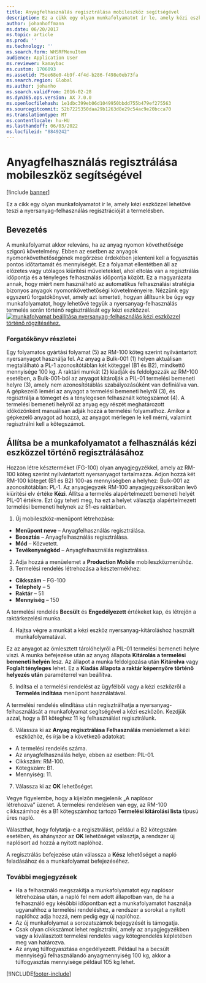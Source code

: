 ```yaml
---
title: Anyagfelhasználás regisztrálása mobileszköz segítségével
description: Ez a cikk egy olyan munkafolyamatot ír le, amely kézi eszközzel lehetővé teszi a nyersanyag-felhasználás regisztrációját a termelésben.
author: johanhoffmann
ms.date: 06/20/2017
ms.topic: article
ms.prod: ''
ms.technology: ''
ms.search.form: WHSRFMenuItem
audience: Application User
ms.reviewer: kamaybac
ms.custom: 1706093
ms.assetid: 75ee68e0-4b9f-4f4d-b286-f498e0eb73fa
ms.search.region: Global
ms.author: johanho
ms.search.validFrom: 2016-02-28
ms.dyn365.ops.version: AX 7.0.0
ms.openlocfilehash: 1e1dbc399eb06d1049950bbdd755b479ef275563
ms.sourcegitcommit: 52b7225350daa29b1263d8e29c54ac9e20bcca70
ms.translationtype: MT
ms.contentlocale: hu-HU
ms.lasthandoff: 06/03/2022
ms.locfileid: "8849242"
---
```

# <a name="register-material-consumption-using-a-mobile-device"></a>Anyagfelhasználás regisztrálása mobileszköz segítségével

[!include [banner](../includes/banner.md)]

Ez a cikk egy olyan munkafolyamatot ír le, amely kézi eszközzel lehetővé teszi a nyersanyag-felhasználás regisztrációját a termelésben.

## <a name="introduction"></a>Bevezetés

A munkafolyamat akkor releváns, ha az anyag nyomon követhetősége szigorú követelmény. Ebben az esetben az anyagok nyomonkövethetőségének megőrzése érdekében jelenteni kell a fogyasztás pontos időtartamát és mennyiségét. Ez a folyamat ellentétben áll az előzetes vagy utólagos kiürítési műveletekkel, ahol eltolás van a regisztrálás időpontja és a tényleges felhasználás időpontja között. Ez a magyarázata annak, hogy miért nem használható az automatikus felhasználási stratégia bizonyos anyagok nyomonkövethetőségi követelményeire. Nézzünk egy egyszerű forgatókönyvet, amely azt ismerteti, hogyan állítsunk be úgy egy munkafolyamatot, hogy lehetővé tegyük a nyersanyag-felhasználás termelés során történő regisztrálását egy kézi eszközzel. [![munkafolyamat beállítása nyersanyag-felhasználás kézi eszközzel történő rögzítéséhez.](./media/scenario3.png)](./media/scenario3.png)

### <a name="scenario-details"></a>Forgatókönyv részletei

Egy folyamatos gyártási folyamat (5) az RM-100 köteg szerint nyilvántartott nyersanyagot használja fel. Az anyag a Bulk-001 (1) helyen aktuálisan megtalálható a PL-1 azonosítótáblán két köteggel (B1 és B2), mindkettő mennyisége 100 kg. A raktári munkát (2) kiadják és feldolgozzák az RM-100 esetében, a Bulk-001-ból az anyagot kitárolják a PIL-01 termelési bemeneti helyre (3), amely nem azonosítótáblás szabályozásúként van definiálva van. A gépkezelő leméri az anyagot a termelési bemeneti helyről (3), és regisztrálja a tömeget és a ténylegesen felhasznált kötegszámot (4). A termelési bemeneti helyről az anyag egy részét meghatározott időközönként manuálisan adják hozzá a termelési folyamathoz. Amikor a gépkezelő anyagot ad hozzá, az anyagot mérlegen le kell mérni, valamint regisztrálni kell a kötegszámot.

## <a name="set-up-the-workflow-to-register-consumption-using-a-handheld-device"></a>Állítsa be a munkafolyamatot a felhasználás kézi eszközzel történő regisztrálásához
Hozzon létre készterméket (FG-100) olyan anyagjegyzékkel, amely az RM-100 köteg szerint nyilvántartott nyersanyagot tartalmazza. Adjon hozzá két RM-100 köteget (B1 és B2) 100-as mennyiségben a helyhez: Bulk-001 az azonosítótáblán: PL-1. Az anyagjegyzék RM-100 anyagjegyzéksorában levő kiürítési elv értéke **Kézi**. Állítsa a termelés alapértelmezett bemeneti helyét PIL-01 értékre. Ezt úgy teheti meg, ha ezt a helyet választja alapértelmezett termelési bemeneti helynek az 51-es raktárban.

1.  Új mobileszköz-menüpont létrehozása: 

-    **Menüpont neve** – Anyagfelhasználás regisztrálása. 
-    **Beosztás** – Anyagfelhasználás regisztrálása. 
-    **Mód** – Közvetett. 
-    **Tevékenységkód** – Anyagfelhasználás regisztrálása.

2.  Adja hozzá a menüelemet a **Production Mobile** mobileszközmenühöz.
3.  Termelési rendelés létrehozása a késztermékhez: 

-    **Cikkszám** – FG-100 
-    **Telephely** – 5 
-    **Raktár** – 51 
-    **Mennyiség** – 150

A termelési rendelés **Becsült** és **Engedélyezett** értékeket kap, és létrejön a raktárkezelési munka.

4.  Hajtsa végre a munkát a kézi eszköz nyersanyag-kitároláshoz használt munkafolyamatával.

Ez az anyagot az ömlesztett tárolóhelyről a PIL-01 termelési bemeneti helyre viszi. A munka befejezése után az anyag állapota **Kitárolás a termelési bemeneti helyén** lesz. Az állapot a munka feldolgozása után **Kitárolva** vagy **Foglalt tényleges** lehet. Ez a **Kiadás állapota a raktár képernyőre történő helyezés után** paraméterrel van beállítva.

5.  Indítsa el a termelési rendelést az ügyfélből vagy a kézi eszközről a **Termelés indítása** menüpont használatával.

A termelési rendelés elindítása után regisztrálhatja a nyersanyag-felhasználását a munkafolyamat segítségével a kézi eszközön. Kezdjük azzal, hogy a B1 köteghez 11 kg felhasználást regisztrálunk.

6.  Válassza ki az **Anyag regisztrálása** **Felhasználás** menüelemet a kézi eszközhöz, és írja be a következő adatokat: 

-    A termelési rendelés száma. 
-    Az anyagfelhasználás helye, ebben az esetben: PIL-01. 
-    Cikkszám: RM-100. 
-    Kötegszám: B1. 
-    Mennyiség: 11.

7.  Válassza ki az **OK** lehetőséget.

Vegye figyelembe, hogy a kijelzőn megjelenik „A naplósor létrehozva” üzenet. A termelési rendelésen van egy, az RM-100 cikkszámhoz és a B1 kötegszámhoz tartozó **Termelési kitárolási lista** típusú üres napló. 

Választhat, hogy folytatja-e a regisztrálást, például a B2 kötegszám esetében, és ahányszor az **OK** lehetőséget választja, a rendszer új naplósort ad hozzá a nyitott naplóhoz. 

A regisztrálás befejezése után válassza a **Kész** lehetőséget a napló feladásához és a munkafolyamat befejezéséhez.

### <a name="additional-comments"></a>További megjegyzések 

-   Ha a felhasználó megszakítja a munkafolyamatot egy naplósor létrehozása után, a napló fel nem adott állapotban van, de ha a felhasználó egy későbbi időpontban ezt a munkafolyamatot használja ugyanahhoz a termelési rendeléshez, a rendszer a sorokat a nyitott naplóhoz adja hozzá, nem pedig egy új naplóhoz.
-   Az új munkafolyamat a sorozatszámok bejegyzését is támogatja.
-   Csak olyan cikkszámot lehet regisztrálni, amely az anyagjegyzékben vagy a kiválasztott termelési rendelés vagy kötegrendelés képletében meg van határozva.
-   Az anyag túlfogyasztása engedélyezett. Például ha a becsült mennyiségű felhasználandó anyagmennyiség 100 kg, akkor a túlfogyasztás mennyisége például 105 kg lehet.




[!INCLUDE[footer-include](../../includes/footer-banner.md)]